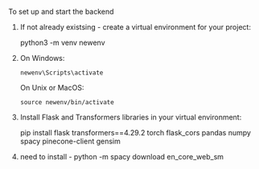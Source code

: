 To set up and start the backend 

1. If not already existsing - create a virtual environment for your project:

     python3 -m venv newenv

2.  On Windows: 

        newenv\Scripts\activate

    On Unix or MacOS: 
    
        source newenv/bin/activate

3. Install Flask and Transformers libraries in your virtual environment: 

     pip install flask transformers==4.29.2 torch flask_cors pandas numpy spacy pinecone-client gensim 

4. need to install - 
     python -m spacy download en_core_web_sm
